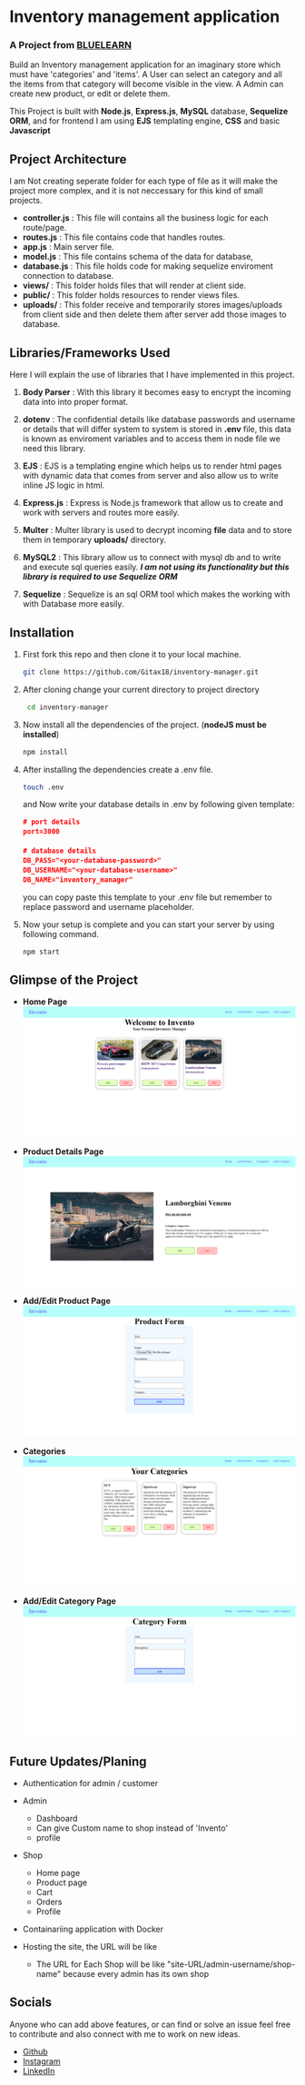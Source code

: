 # Inventory management application
### A Project from **[BLUELEARN](https://www.bluelearn.in/)**

Build an Inventory management application for an imaginary store which must have 'categories' and 'items'.
A User can select an category and all the items from that category will become visible in the view.
A Admin can create new product, or edit or delete them.

This Project is built with **Node.js**, **Express.js**, **MySQL** database, **Sequelize ORM**, and for frontend I am using **EJS** templating engine, **CSS** and basic **Javascript** 

## Project Architecture
I am Not creating seperate folder for each type of file as it will make the project more complex, and it is not neccessary for this kind of small projects.

- **controller.js** : This file will contains all the business logic for each route/page.
- **routes.js** : This file contains code that handles routes.
- **app.js** : Main server file.
- **model.js** : This file contains schema of the data for database,
- **database.js** : This file holds code for making sequelize enviroment connection to database.
- **views/** : This folder holds files that will render at client side.
- **public/** : This folder holds resources to render views files.
- **uploads/** : This folder receive and temporarily stores images/uploads from client side and then delete them after server add those images to database.  

## Libraries/Frameworks Used
Here I will explain the use of libraries that I have implemented in this project.

1. **Body Parser** : With this library it becomes easy to encrypt the incoming data into into proper format. 
   
2. **dotenv** : The confidential details like database passwords and username or details that will differ system to system is stored in **.env** file, this data is known as enviroment variables and to access them in node file we need this library.
3. **EJS** : EJS is a templating engine which helps us to render html pages with dynamic data that comes from server and also allow us to write inline JS logic in html.
4. **Express.js** : Express is Node.js framework that allow us to create and work with servers and routes more easily.
5. **Multer** : Multer library is used to decrypt incoming **file** data and to store them in temporary **uploads/** directory. 
6. **MySQL2** : This library allow us to connect with mysql db and to write and execute sql queries easily. ***I am not using its functionality but this library is required to use Sequelize ORM***
7. **Sequelize** : Sequelize is an sql ORM tool which makes the working with with Database more easily. 


## Installation
1. First fork this repo and then clone it to your local machine.
   ```bash
   git clone https://github.com/Gitax18/inventory-manager.git
   ``` 
2. After cloning change your current directory to project directory
   ```bash
    cd inventory-manager
   ```
3. Now install all the dependencies of the project. (**nodeJS must be installed**)
   ```bash
   npm install
   ```
4. After installing the dependencies create a .env file.
   ```bash
   touch .env
   ```
   and Now write your database details in .env by following given template:
   ```json
   # port details
   port=3000

   # database details
   DB_PASS="<your-database-password>"
   DB_USERNAME="<your-database-username>"
   DB_NAME="inventory_manager"
   ```
    you can copy paste this template to your .env file but remember to replace password and username placeholder.

5. Now your setup is complete and you can start your server by using following command.
   ```bash
   npm start
   ```
## Glimpse of the Project
- **Home Page**
 ![home](/screenshots/home.png)

- **Product Details Page**
   ![addproduct](screenshots/details.png)   

- **Add/Edit Product Page**
   ![addproduct](screenshots/add-product.png)  

- **Categories**
   ![addproduct](screenshots/categories.png) 

- **Add/Edit Category Page**
   ![addproduct](/screenshots/category%20form.png)   

## Future Updates/Planing

- Authentication for admin / customer
- Admin 
  - Dashboard
  - Can give Custom name to shop instead of 'Invento'
  - profile
- Shop 
  - Home page
  - Product page 
  - Cart
  - Orders
  - Profile

- Containariing application with Docker
- Hosting the site, the URL will be like
   - The URL for Each Shop will be like "site-URL/admin-username/shop-name" because every admin has its own shop

## Socials
Anyone who can add above features, or can find or solve an issue feel free to contribute and also connect with me to work on new ideas.

- [Github](https://github.com/Gitax18) 
- [Instagram](https://www.instagram.com/lazydeveloper18/)
- [LinkedIn](https://www.linkedin.com/in/gitanshu-sankhla/)
  
